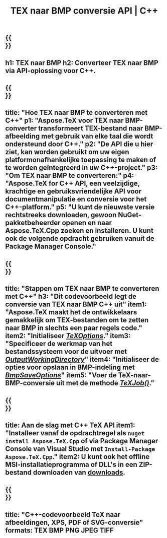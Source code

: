 ﻿---
translation: true
template: /_templates/_conversion-child-cpp.md
title: TEX naar BMP conversie API | C++
description: TEX naar BMP conversie functionaliteit. Integreer deze on-premise C++-bibliotheek in uw project of gebruik platformonafhankelijke applicaties om TeX naar BMP te converteren.
keywords: tex naar bmp api cpp, tex2bmp integratie c++
url: /cpp/conversion/tex-to-bmp/
family: tex
platformtag: cpp
feature: conversion
informat: TEX
outformat: BMP
otherformats: PNG JPEG TIFF PDF SVG XPS
---

{{<section banner>}}
---
h1: TEX naar BMP
h2: Converteer TEX naar BMP via API-oplossing voor C++.
---

{{<section overview>}}
---
title: "Hoe TEX naar BMP te converteren met C++"
p1: "Aspose.TeX voor TEX naar BMP-converter transformeert TEX-bestand naar BMP-afbeelding met gebruik van elke taal die wordt ondersteund door C++."
p2: "De API die u hier ziet, kan worden gebruikt om uw eigen platformonafhankelijke toepassing te maken of te worden geïntegreerd in uw C++-project."
p3: "Om TEX naar BMP te converteren:"
p4: "Aspose.TeX for C++ API, een veelzijdige, krachtige en gebruiksvriendelijke API voor documentmanipulatie en conversie voor het C++-platform."
p5: "U kunt de nieuwste versie rechtstreeks downloaden, gewoon NuGet-pakketbeheerder openen en naar Aspose.TeX.Cpp zoeken en installeren. U kunt ook de volgende opdracht gebruiken vanuit de Package Manager Console."
---

{{<section feature1>}}
---
title: "Stappen om TEX naar BMP te converteren met C++"
h3: "Dit codevoorbeeld legt de conversie van TEX naar BMP C++ uit"
item1: "Aspose.TeX maakt het de ontwikkelaars gemakkelijk om TEX-bestanden om te zetten naar BMP in slechts een paar regels code."
item2: "Initialiseer [*TeXOptions*](https://reference.aspose.com/tex/cpp/class/aspose.te_x.te_x_options)."
item3: "Specificeer de werkmap van het bestandssysteem voor de uitvoer met [*OutputWorkingDirectory*](https://reference.aspose.com/tex/cpp/class/aspose.te_x.te_x_options#aa4f4ea6dab7db5ba1b40800495f16f63)"
item4: "Initialiseer de opties voor opslaan in BMP-indeling met [*BmpSaveOptions*](https://reference.aspose.com/tex/cpp/class/aspose.te_x.presentation.image.bmp_save_options)"
item5: "Voer de TeX-naar-BMP-conversie uit met de methode [*TeXJob()*](https://reference.aspose.com/tex/cpp/class/aspose.te_x.te_x_job)."
---

{{<section feature2>}}
---
title: Aan de slag met C++ TeX API
item1: "Installeer vanaf de opdrachtregel als ```nuget install Aspose.TeX.Cpp``` of via Package Manager Console van Visual Studio met ```Install-Package Aspose.TeX.Cpp```."
item2: U kunt ook het offline MSI-installatieprogramma of DLL's in een ZIP-bestand downloaden van [downloads](https://downloads.aspose.com/tex/cpp).
---

{{<section widget>}}
---
title: "C++-codevoorbeeld TeX naar afbeeldingen, XPS, PDF of SVG-conversie"
formats: TEX BMP PNG JPEG TIFF
---

